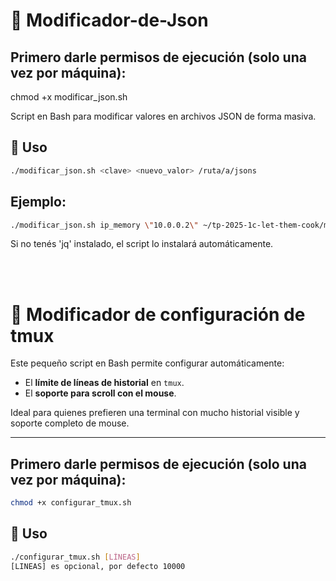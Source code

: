 # 🔧 Modificador-de-Json

## Primero darle permisos de ejecución (solo una vez por máquina):
chmod +x modificar_json.sh

Script en Bash para modificar valores en archivos JSON de forma masiva.

## 🚀 Uso
```bash
./modificar_json.sh <clave> <nuevo_valor> /ruta/a/jsons
```

## Ejemplo:

```bash
./modificar_json.sh ip_memory \"10.0.0.2\" ~/tp-2025-1c-let-them-cook/memoria/
```

Si no tenés 'jq' instalado, el script lo instalará automáticamente.

<br />
<br />


# 🔧 Modificador de configuración de tmux

Este pequeño script en Bash permite configurar automáticamente:

- El **límite de líneas de historial** en `tmux`.
- El **soporte para scroll con el mouse**.

Ideal para quienes prefieren una terminal con mucho historial visible y soporte completo de mouse.

---
## Primero darle permisos de ejecución (solo una vez por máquina):

```bash
chmod +x configurar_tmux.sh
```

## 🚀 Uso

```bash
./configurar_tmux.sh [LÍNEAS]
[LINEAS] es opcional, por defecto 10000
```
